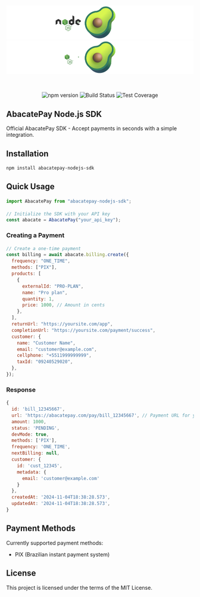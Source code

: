 <p align="center">
  <img src="https://github.com/AbacatePay/abacatepay-nodejs-sdk/blob/main/assets/branco.png?raw=true#gh-light-mode-only" alt="AbacatePay SDK"  style="max-width: 100%;">
  <img src="https://github.com/AbacatePay/abacatepay-nodejs-sdk/blob/main/assets/preto.png?raw=true#gh-dark-mode-only" alt="AbacatePay SDK" style="max-width: 100%;">
</p>
&nbsp;
<p align="center" style=style="margin-top">
  <img alt="npm version" src="https://img.shields.io/npm/v/abacatepay-nodejs-sdk">
  <img alt="Build Status" src="https://img.shields.io/badge/build-passing-brightgreen">
  <img alt="Test Coverage" src="https://img.shields.io/badge/coverage-80%25-yellow">
</p>

## AbacatePay Node.js SDK

Official AbacatePay SDK - Accept payments in seconds with a simple integration.

## Installation

```bash
npm install abacatepay-nodejs-sdk
```

## Quick Usage

```js
import AbacatePay from "abacatepay-nodejs-sdk";

// Initialize the SDK with your API key
const abacate = AbacatePay("your_api_key");
```

### Creating a Payment

```js
// Create a one-time payment
const billing = await abacate.billing.create({
  frequency: "ONE_TIME",
  methods: ["PIX"],
  products: [
    {
      externalId: "PRO-PLAN",
      name: "Pro plan",
      quantity: 1,
      price: 1000, // Amount in cents
    },
  ],
  returnUrl: "https://yoursite.com/app",
  completionUrl: "https://yoursite.com/payment/success",
  customer: {
    name: "Customer Name",
    email: "customer@example.com",
    cellphone: "+5511999999999",
    taxId: "09240529020",
  },
});
```

### Response

```js
{
  id: 'bill_12345667',
  url: 'https://abacatepay.com/pay/bill_12345667', // Payment URL for your customer
  amount: 1000,
  status: 'PENDING',
  devMode: true,
  methods: ['PIX'],
  frequency: 'ONE_TIME',
  nextBilling: null,
  customer: {
    id: 'cust_12345',
    metadata: {
      email: 'customer@example.com'
    }
  },
  createdAt: '2024-11-04T18:38:28.573',
  updatedAt: '2024-11-04T18:38:28.573',
}
```

## Payment Methods

Currently supported payment methods:

- PIX (Brazilian instant payment system)

## License

This project is licensed under the terms of the MIT License.
